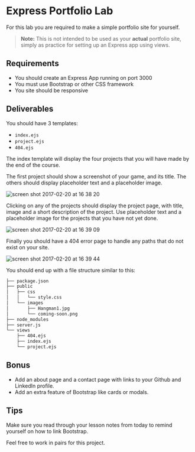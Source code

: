 # Express Portfolio Lab

For this lab you are required to make a simple portfolio site for yourself.

>**Note:** This is not intended to be used as your **actual** portfolio site, simply as practice for setting up an Express app using views.

## Requirements

- You should create an Express App running on port 3000
- You must use Bootstrap or other CSS framework
- You site should be responsive

## Deliverables

You should have 3 templates:

- `index.ejs`
- `project.ejs`
- `404.ejs`

The index template will display the four projects that you will have made by the end of the course.

The first project should show a screenshot of your game, and its title. The others should display placeholder text and a placeholder image.

![screen shot 2017-02-20 at 16 38 20](https://cloud.githubusercontent.com/assets/3531085/23133993/08a628d6-f78b-11e6-9394-3626e32cb33c.png)

Clicking on any of the projects should display the project page, with title, image and a short description of the project. Use placeholder text and a placeholder image for the projects that you have not yet done.

![screen shot 2017-02-20 at 16 39 09](https://cloud.githubusercontent.com/assets/3531085/23134016/2136bc8a-f78b-11e6-9453-eb6a45a9dd6a.png)

Finally you should have a 404 error page to handle any paths that do not exist on your site.

![screen shot 2017-02-20 at 16 39 44](https://cloud.githubusercontent.com/assets/3531085/23134047/36cd9078-f78b-11e6-8eb2-5d98748181a6.png)

You should end up with a file structure similar to this:

```sh
├── package.json
├── public
│   ├── css
│   │   └── style.css
│   └── images
│       ├── Hangman1.jpg
│       └── coming-soon.png
├── node_modules
├── server.js
└── views
    ├── 404.ejs
    ├── index.ejs
    └── project.ejs
```


## Bonus

- Add an about page and a contact page with links to your Github and LinkedIn profile.
- Add an extra feature of Bootstrap like cards or modals.

## Tips

Make sure you read through your lesson notes from today to remind yourself on how to link Bootstrap.

Feel free to work in pairs for this project.
